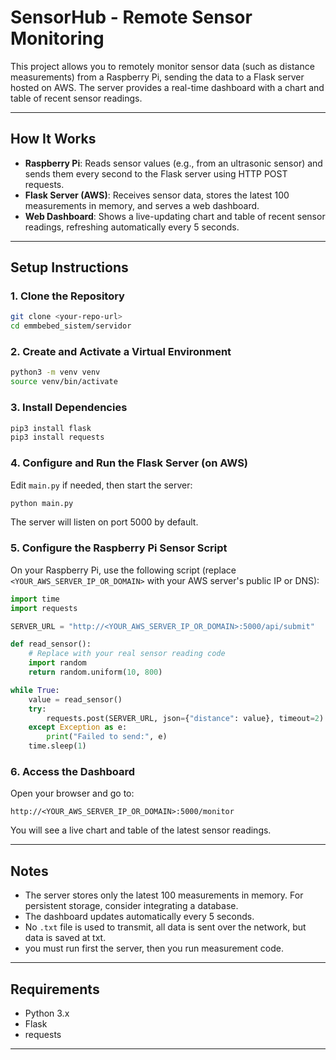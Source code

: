 # SensorHub - Remote Sensor Monitoring

This project allows you to remotely monitor sensor data (such as distance measurements) from a Raspberry Pi, sending the data to a Flask server hosted on AWS. The server provides a real-time dashboard with a chart and table of recent sensor readings.

---

## How It Works

- **Raspberry Pi**: Reads sensor values (e.g., from an ultrasonic sensor) and sends them every second to the Flask server using HTTP POST requests.
- **Flask Server (AWS)**: Receives sensor data, stores the latest 100 measurements in memory, and serves a web dashboard.
- **Web Dashboard**: Shows a live-updating chart and table of recent sensor readings, refreshing automatically every 5 seconds.

---

## Setup Instructions

### 1. Clone the Repository

```bash
git clone <your-repo-url>
cd emmbebed_sistem/servidor
```

### 2. Create and Activate a Virtual Environment

```bash
python3 -m venv venv
source venv/bin/activate
```

### 3. Install Dependencies

```bash
pip3 install flask 
pip3 install requests
```

### 4. Configure and Run the Flask Server (on AWS)

Edit `main.py` if needed, then start the server:

```bash
python main.py
```

The server will listen on port 5000 by default.

### 5. Configure the Raspberry Pi Sensor Script

On your Raspberry Pi, use the following script (replace `<YOUR_AWS_SERVER_IP_OR_DOMAIN>` with your AWS server's public IP or DNS):

```python
import time
import requests

SERVER_URL = "http://<YOUR_AWS_SERVER_IP_OR_DOMAIN>:5000/api/submit"

def read_sensor():
    # Replace with your real sensor reading code
    import random
    return random.uniform(10, 800)

while True:
    value = read_sensor()
    try:
        requests.post(SERVER_URL, json={"distance": value}, timeout=2)
    except Exception as e:
        print("Failed to send:", e)
    time.sleep(1)
```

### 6. Access the Dashboard

Open your browser and go to:

```
http://<YOUR_AWS_SERVER_IP_OR_DOMAIN>:5000/monitor
```

You will see a live chart and table of the latest sensor readings.

---

## Notes

- The server stores only the latest 100 measurements in memory. For persistent storage, consider integrating a database.
- The dashboard updates automatically every 5 seconds.
- No `.txt` file is used to transmit, all data is sent over the network, but data is saved at txt.
- you must run first the server, then you run measurement code.

---

## Requirements

- Python 3.x
- Flask
- requests

---
